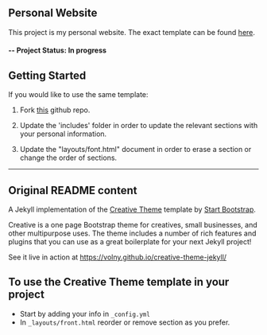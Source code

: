 ## Personal Website 
This project is my personal website. The exact template can be found [here](https://github.com/volny/creative-theme-jekyll).

#### -- Project Status: In progress

## Getting Started

If you would like to use the same template:
1. Fork [this](https://github.com/volny/creative-theme-jekyll) github repo.
2. Update the 'includes' folder in order to update the relevant sections with your
personal information.

3. Update the "layouts/font.html" document in order to erase a section or change the
order of sections.

---
## Original README content

A Jekyll implementation of the [Creative Theme](http://startbootstrap.com/template-overviews/creative/) template by [Start Bootstrap](http://startbootstrap.com).

Creative is a one page Bootstrap theme for creatives, small businesses, and other multipurpose uses.
The theme includes a number of rich features and plugins that you can use as a great boilerplate for your next Jekyll project!

See it live in action at <https://volny.github.io/creative-theme-jekyll/>

## To use the Creative Theme template in your project

- Start by adding your info in `_config.yml`
- In `_layouts/front.html` reorder or remove section as you prefer.
